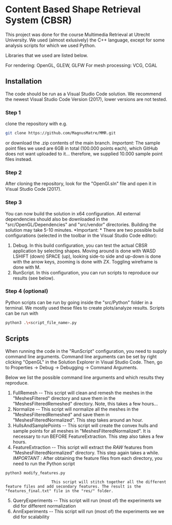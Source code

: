 # Content Based Shape Retrieval System (CBSR)

This project was done for the course Multimedia Retrieval at Utrecht University. 
We used (almost exlusively) the C++ language, except for some analysis scripts for which we used Python.

Libraries that we used are listed below.

For rendering: OpenGL, GLEW, GLFW
For mesh processing: VCG, CGAL

## Installation

The code should be run as a Visual Studio Code solution. We recommend the newest Visual Studio Code Version (2017), lower versions are not tested.

### Step 1
clone the repository with e.g.

```bash
git clone https://github.com/MagnusMatre/MMR.git
```

or download the .zip contents of the main branch. *Important:* The sample point files we used are 6GB in total (100.000 points each), which GitHub does not want uploaded to it... therefore, we supplied 10.000 sample point files instead.

### Step 2
After cloning the repository, look for the "OpenGl.sln" file and open it in Visual Studio Code (2017).

### Step 3
You can now build the solution in x64 configuration. All external dependencies should also be downloaded in the "src/OpenGL/Dependencies" and "src/vendor" directories.
Building the solution may take 5-10 minutes.
*Important: * There are two possible build configurations (selected in the toolbar in the Visual Studio Code editor):

1. Debug. In this build configuration, you can test the actual CBSR application by selecting shapes. Moving around is done with WASD LSHIFT (down) SPACE (up), looking side-to side and up-down is done with the arrow keys, zooming is done with ZX. Toggling wireframe is done with M.
2. RunScript. In this configuration, you can run scripts to reproduce our results (see below).

### Step 4 (optional)

Python scripts can be run by going inside the "src/Python" folder in a terminal. We mostly used these files to create plots/analyze results.
Scripts can be run with 

```bash
python3 .\<script_file_name>.py
```

## Scripts

When running the code in the "RunScript" configuration, you need to supply command line arguments.
Command line arguments can be set by right clicking "OpenGL" in the Solution Explorer in Visual Studio Code.
Then, go to Properties -> Debug -> Debugging -> Command Arguments.

Below we list the possible command line arguments and which results they reproduce.

1. FullRemesh -- This script will clean and remesh the meshes in the "MeshesFiltered" directory and save them in the "MeshesFilteredRemeshed" directory. Note, this takes a few hours...
2. Normalize  -- This script will normalize all the meshes in the "MeshesFilteredRemeshed" and save them in "MeshesFilteredNormalized". This step takes around an hour.
3. HullsAndSamplePoints -- This script will create the convex hulls and sample points for all meshes in "MeshesFilteredNormalized". It is necessary to run BEFORE FeatureExtraction. This step also takes a few hours.
4. FeatureExtraction -- This script will extract the *RAW* features from "MeshesFilteredNormalized" directory. This step again takes a while.
                        *IMPORTANT :* After obtaining the feature files from each directory, you need to run the Python script

```bash 
python3 modify_features.py
```

                        This script will stitch together all the different feature files and add secondary features. The result is the 						"features_final.txt" file in the "res/" folder.

5. QueryExperiments -- This script will run (most of) the experiments we did for different normalization
6. AnnExperiments 	-- This script will run (most of) the experiments we we did for scalability 
